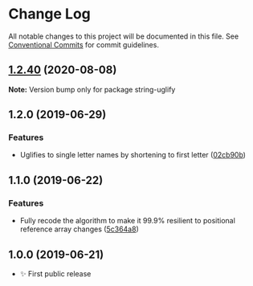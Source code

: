 # Change Log

All notable changes to this project will be documented in this file.
See [Conventional Commits](https://conventionalcommits.org) for commit guidelines.

## [1.2.40](https://gitlab.com/codsen/codsen/compare/string-uglify@1.2.39...string-uglify@1.2.40) (2020-08-08)

**Note:** Version bump only for package string-uglify





## 1.2.0 (2019-06-29)

### Features

- Uglifies to single letter names by shortening to first letter ([02cb90b](https://gitlab.com/codsen/codsen/commit/02cb90b))

## 1.1.0 (2019-06-22)

### Features

- Fully recode the algorithm to make it 99.9% resilient to positional reference array changes ([5c364a8](https://gitlab.com/codsen/codsen/commit/5c364a8))

## 1.0.0 (2019-06-21)

- ✨ First public release
